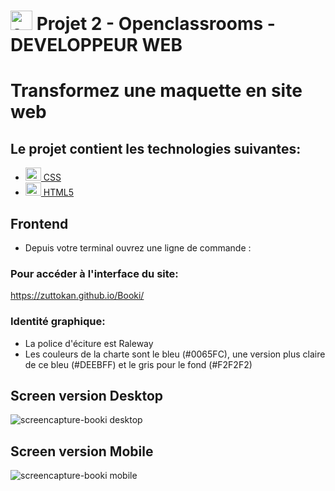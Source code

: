 
# <a  href="https://openclassrooms.com/fr/paths/717-developpeur-web"  title="openclassrooms"><img  src="https://upload.wikimedia.org/wikipedia/fr/0/0d/Logo_OpenClassrooms.png"  alt="openclassrooms"  width="35px"  height="31px"></a> Projet 2 - Openclassrooms - DEVELOPPEUR WEB
#  Transformez une maquette en site web


## Le projet contient les technologies suivantes:

- <a  href="https://www.w3schools.com/css/"  title="CSS"><img  src="https://github.com/get-icon/geticon/blob/master/icons/css-3.svg"  alt="CSS"  width="25px"  height="21px"> CSS</a>
- <a  href="https://www.w3schools.com/html/"  title="HTML5"><img  src="https://github.com/get-icon/geticon/blob/master/icons/html-5.svg"  alt="HTML5"  width="25px"  height="21px"> HTML5</a>

## Frontend

- Depuis votre terminal ouvrez une ligne de commande :

### Pour accéder à l'interface du site:

https://zuttokan.github.io/Booki/

### Identité graphique:

<ul>
<li>La police d'éciture est Raleway</li>
<li>Les couleurs de la charte sont le bleu (#0065FC), une version plus claire de ce bleu
(#DEEBFF) et le gris pour le fond (#F2F2F2)
</li>
</ul>

## Screen version Desktop

![screencapture-booki desktop](https://user-images.githubusercontent.com/100352779/196151746-94e153c9-2184-4d84-9858-0b7c64b27b46.jpg)

## Screen version Mobile

![screencapture-booki mobile](https://user-images.githubusercontent.com/100352779/196153185-6403e7b1-bf5a-4613-8767-1cf6f14098cc.jpg)
